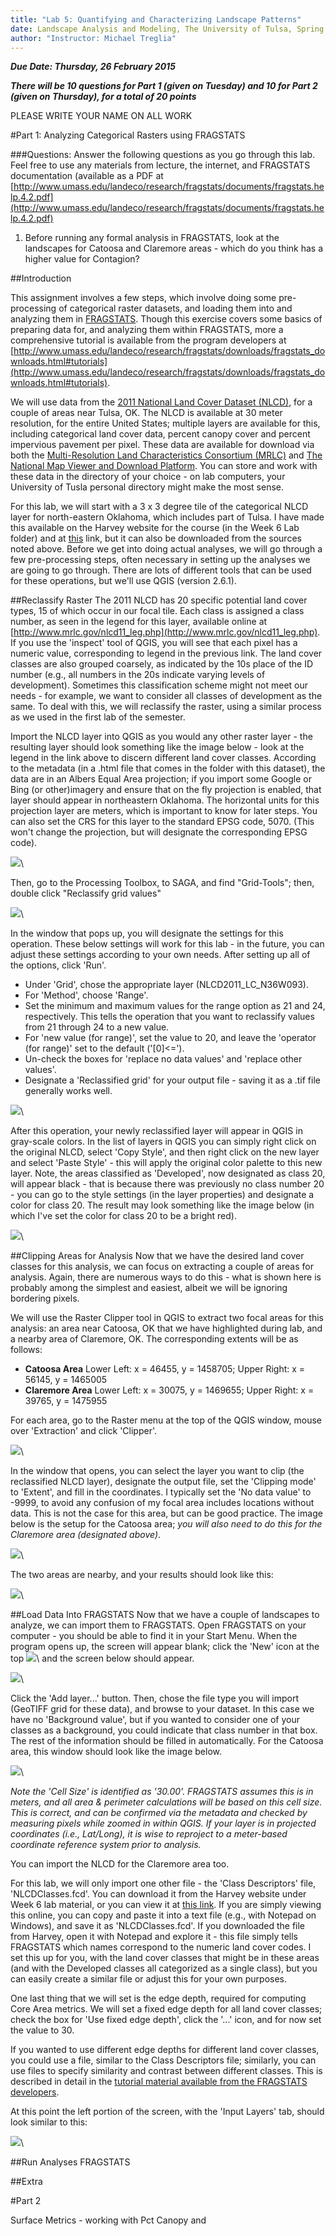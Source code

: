 ```yaml
---
title: "Lab 5: Quantifying and Characterizing Landscape Patterns"
date: Landscape Analysis and Modeling, The University of Tulsa, Spring 2015
author: "Instructor: Michael Treglia"
---
```


***Due Date: Thursday, 26 February 2015***

***There will be 10 questions for Part 1 (given on Tuesday) and 10 for Part 2 (given on Thursday), for a total of 20 points***

PLEASE WRITE YOUR NAME ON ALL WORK

#Part 1: Analyzing Categorical Rasters using FRAGSTATS

###Questions: Answer the following questions as you go through this lab. Feel free to use any materials from lecture, the internet, and FRAGSTATS documentation (available as a PDF at [http://www.umass.edu/landeco/research/fragstats/documents/fragstats.help.4.2.pdf](http://www.umass.edu/landeco/research/fragstats/documents/fragstats.help.4.2.pdf)

1) Before running any formal analysis in FRAGSTATS, look at the landscapes for Catoosa and Claremore areas - which do you think has a higher value for Contagion?

##Introduction

This assignment involves a few steps, which involve doing some pre-processing of categorical raster datasets, and loading them into and analyzing them in [FRAGSTATS](http://www.umass.edu/landeco/research/fragstats/fragstats.html).  Though this exercise covers some basics of preparing data for, and analyzing them within FRAGSTATS, more a comprehensive tutorial is available from the program developers at [http://www.umass.edu/landeco/research/fragstats/downloads/fragstats_downloads.html#tutorials](http://www.umass.edu/landeco/research/fragstats/downloads/fragstats_downloads.html#tutorials).

We will use data from the [2011 National Land Cover Dataset (NLCD)](http://www.mrlc.gov/nlcd2011.php), for a couple of areas near Tulsa, OK. The NLCD is available at 30 meter resolution, for the entire United States; multiple layers are available for this, including categorical land cover data, percent canopy cover and percent impervious pavement per pixel. These data are available for download via both the [Multi-Resolution Land Characteristics Consortium (MRLC)](http://www.mrlc.gov/) and [The National Map Viewer and Download Platform](http://viewer.nationalmap.gov/viewer/). You can store and work with these data in the directory of your choice - on lab computers, your University of Tusla personal directory might make the most sense.

For this lab, we will start with a 3 x 3 degree tile of the categorical NLCD layer for north-eastern Oklahoma, which includes part of Tulsa. I have made this available on the Harvey website for the course (in the Week 6 Lab folder) and at [this](LINK) link, but it can also be downloaded from the sources noted above. Before we get into doing actual analyses, we will go through a few pre-processing steps, often necessary in setting up the analyses we are going to go through. There are lots of different tools that can be used for these operations, but we'll use QGIS (version 2.6.1).

##Reclassify Raster
The 2011 NLCD has 20 specific potential land cover types, 15 of which occur in our focal tile. Each class is assigned a class number, as seen in the legend for this layer, available online at [http://www.mrlc.gov/nlcd11_leg.php](http://www.mrlc.gov/nlcd11_leg.php). If you use the 'inspect' tool of QGIS, you will see that each pixel has a numeric value, corresponding to legend in the previous link. The land cover classes are also grouped coarsely, as indicated by the 10s place of the ID number (e.g., all numbers in the 20s indicate varying levels of development).  Sometimes this classification scheme might not meet our needs - for example, we want to consider all classes of development as the same. To deal with this, we will reclassify the raster, using a similar process as we used in the first lab of the semester.

Import the NLCD layer into QGIS as you would any other raster layer - the resulting layer should look something like the image below - look at the legend in the link above to discern different land cover classes. According to the metadata (in a .html file that comes in the folder with this dataset), the data are in an Albers Equal Area projection; if you import some Google or Bing (or other)imagery and ensure that on the fly projection is enabled, that layer should appear in northeastern Oklahoma. The horizontal units for this projection layer are meters, which is important to know for later steps. You can also set the CRS for this layer to the standard EPSG code, 5070. (This won't change the projection, but will designate the corresponding EPSG code).

![](./Images/NLCD_36_93.png)\

Then, go to the Processing Toolbox, to SAGA, and find "Grid-Tools"; then, double click "Reclassify grid values"

![](./Images/QGIS_Processing_ReclassSAGA.png)\

In the window that pops up, you will designate the settings for this operation. These below settings will work for this lab - in the future, you can adjust these settings according to your own needs. After setting up all of the options, click 'Run'.

* Under 'Grid', chose the appropriate layer (NLCD2011_LC_N36W093).
* For 'Method', choose 'Range'.
* Set the minimum and maximum values for the range option as 21 and 24, respectively. This tells the operation that you want to reclassify values from 21 through 24 to a new value.
* For 'new value (for range)', set the value to 20, and leave the 'operator (for range)' set to the default ('[0]<=').
* Un-check the boxes for 'replace no data values' and 'replace other values'.
* Designate a 'Reclassified grid' for your output file - saving it as a .tif file generally works well.

![](./Images/QGIS_Processing_ReclassSAGAFull.png)\

After this operation, your newly reclassified layer will appear in QGIS in gray-scale colors. In the list of layers in QGIS you can simply right click on the original NLCD, select 'Copy Style', and then right click on the new layer and select 'Paste Style' - this will apply the original color palette to this new layer.  Note, the areas classified as 'Developed', now designated as class 20, will appear black - that is because there was previously no class number 20 - you can go to the style settings (in the layer properties) and designate a color for class 20. The result may look something like the image below (in which I've set the color for class 20 to be a bright red).

![](./Images/NLCD_36_93_Reclass.png)\


##Clipping Areas for Analysis
Now that we have the desired land cover classes for this analysis, we can focus on extracting a couple of areas for analysis. Again, there are numerous ways to do this - what is shown here is probably among the simplest and easiest, albeit we will be ignoring bordering pixels. 

We will use the Raster Clipper tool in QGIS to extract two focal areas for this analysis: an area near Catoosa, OK that we have highlighted during lab, and a nearby area of Claremore, OK.  The corresponding extents will be as follows:

* **Catoosa Area** Lower Left: x = 46455, y = 1458705; Upper Right: x = 56145, y = 1465005
* **Claremore Area** Lower Left: x = 30075, y = 1469655; Upper Right: x = 39765, y = 1475955

For each area, go to the Raster menu at the top of the QGIS window, mouse over 'Extraction' and click 'Clipper'. 

![](./Images/Raster_Extraction_Clipper.png)\

In the window that opens, you can select the layer you want to clip (the reclassified NLCD layer), designate the output file, set the 'Clipping mode' to 'Extent', and fill in the coordinates. I typically set the 'No data value' to -9999, to avoid any confusion of my focal area includes locations without data. This is not the case for this area, but can be good practice. The image below is the setup for the Catoosa area; *you will also need to do this for the Claremore area (designated above)*.

![](./Images/Raster_Clipper_Window.png)\

The two areas are nearby, and your results should look like this: 

![](./Images/CatoosaClaremore.png)\


##Load Data Into FRAGSTATS
Now that we have a couple of landscapes to analyze, we can import them to FRAGSTATS.  Open FRAGSTATS on your computer - you should be able to find it in your Start Menu. When the program opens up, the screen will appear blank; click the 'New' icon at the top ![](./Images/Fragstats_New.png)\ and the screen below should appear.

![](./Images/Fragstats_InputLayersHome.png)\


Click the 'Add layer...' button. Then, chose the file type you will import (GeoTIFF grid for these data), and browse to your dataset. In this case we have no 'Background value', but if you wanted to consider one of your classes as a background, you could indicate that class number in that box.  The rest of the information should be filled in automatically.  For the Catoosa area, this window should look like the image below.

![](./Images/Fragstats_InputDataset.png)\


*Note the 'Cell Size' is identified as '30.00'. FRAGSTATS assumes this is in meters, and all area & perimeter calculations will be based on this cell size. This is correct, and can be confirmed via the metadata and checked by measuring pixels while zoomed in within QGIS. If your layer is in projected coordinates (i.e., Lat/Long), it is wise to reproject to a meter-based coordinate reference system prior to analysis.*

You can import the NLCD for the Claremore area too.

For this lab, we will only import one other file - the 'Class Descriptors' file, 'NLCDClasses.fcd'.  You can download it from the Harvey website under Week 6 lab material, or you can view it at [this link](https://raw.githubusercontent.com/mltConsEcol/TU_LandscapeAnalysis_Documents/master/Assignments/Misc/NLCDClasses.fcd). If you are simply viewing this online, you can copy and paste it into a text file (e.g., with Notepad on Windows), and save it as 'NLCDClasses.fcd'. If you downloaded the file from Harvey, open it with Notepad and explore it - this file simply tells FRAGSTATS which names correspond to the numeric land cover codes. I set this up for you, with the land cover classes that might be in these areas (and with the Developed classes all categorized as a single class), but you can easily create a similar file or adjust this for your own purposes.

One last thing that we will set is the edge depth, required for computing Core Area metrics. We will set a fixed edge depth for all land cover classes; check the box for 'Use fixed edge depth', click the '...' icon, and for now set the value to 30. 

If you wanted to use different edge depths for different land cover classes, you could use a file, similar to the Class Descriptors file; similarly, you can use files to specify similarity and contrast between different classes. This is described in detail in the [tutorial material available from the FRAGSTATS developers](http://www.umass.edu/landeco/research/fragstats/downloads/fragstats_downloads.html#tutorials).

At this point the left portion of the screen, with the 'Input Layers' tab, should look similar to this: 

![](./Images/Fragstats_InputLayers_SimpleFilled.png)\


##Run Analyses FRAGSTATS


##Extra 




#Part 2

Surface Metrics - working with Pct Canopy and 